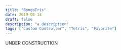 ```yaml
---
title: "BongoTris"
date: 2019-03-14
draft: false
description: "a description"
tags: ["Custom Controller", "Tetris", "Favorite"]
---
```

UNDER CONSTRUCTION